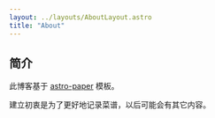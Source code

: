 ```yaml
---
layout: ../layouts/AboutLayout.astro
title: "About"
---
```


## 简介
此博客基于 [astro-paper](https://github.com/satnaing/astro-paper) 模板。

建立初衷是为了更好地记录菜谱，以后可能会有其它内容。
